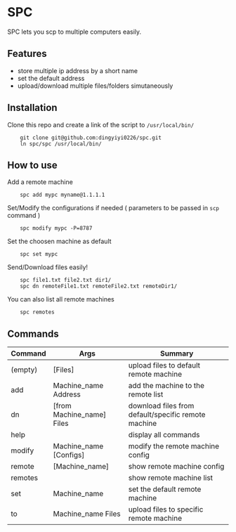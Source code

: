# SPC
SPC lets you scp to multiple computers easily.

## Features
- store multiple ip address by a short name
- set the default address 
- upload/download multiple files/folders simutaneously

## Installation
Clone this repo and create a link of the script to `/usr/local/bin/`
```
    git clone git@github.com:dingyiyi0226/spc.git
    ln spc/spc /usr/local/bin/
```

## How to use
Add a remote machine
```
    spc add mypc myname@1.1.1.1
```
Set/Modify the configurations if needed ( parameters to be passed in `scp` command )
```
    spc modify mypc -P=8787
```
Set the choosen machine as default
```
    spc set mypc
```
Send/Download files easily!
```
    spc file1.txt file2.txt dir1/
    spc dn remoteFile1.txt remoteFile2.txt remoteDir1/
```
You can also list all remote machines
```
    spc remotes
```

## Commands

Command | Args | Summary
------- | ---- | -------
(empty) | [Files]                 | upload files to default remote machine
add     | Machine_name Address    | add the machine to the remote list
dn      | [from Machine_name] Files | download files from default/specific remote machine
help    |                         | display all commands
modify  | Machine_name [Configs]  | modify the remote machine config
remote  | [Machine_name]          | show remote machine config
remotes |                         | show remote machine list
set     | Machine_name            | set the default remote machine
to      | Machine_name Files      | upload files to specific remote machine

